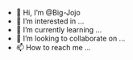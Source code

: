 - 👋 Hi, I’m @Big-Jojo
- 👀 I’m interested in ...
- 🌱 I’m currently learning ...
- 💞️ I’m looking to collaborate on ...
- 📫 How to reach me ...

<!---
Big-Jojo/Big-Jojo is a ✨ special ✨ repository because its `README.md` (this file) appears on your GitHub profile.
You can click the Preview link to take a look at your changes.
--->
